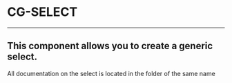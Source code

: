 # CG-SELECT

-----------------------------------------------------
This component allows you to create a generic select.
-----------------------------------------------------
All documentation on the select is located in the folder of the same name
